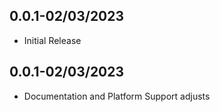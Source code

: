 ## 0.0.1-02/03/2023

* Initial Release

## 0.0.1-02/03/2023

* Documentation and Platform Support adjusts